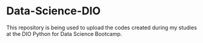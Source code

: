 # Data-Science-DIO

This repository is being used to upload the codes created during my studies at the DIO Python for Data Science Bootcamp.
